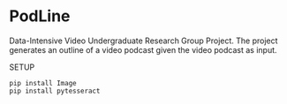 # PodLine
Data-Intensive Video Undergraduate Research Group Project.  The project generates an outline of a video podcast given the video podcast as input.



SETUP
~~~~
pip install Image
pip install pytesseract






